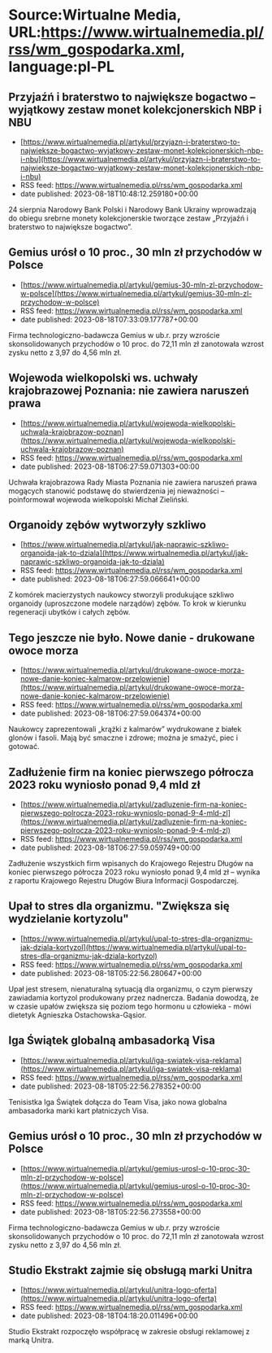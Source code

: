 # Source:Wirtualne Media, URL:https://www.wirtualnemedia.pl/rss/wm_gospodarka.xml, language:pl-PL

## Przyjaźń i braterstwo to największe bogactwo – wyjątkowy zestaw monet kolekcjonerskich NBP i NBU
 - [https://www.wirtualnemedia.pl/artykul/przyjazn-i-braterstwo-to-najwieksze-bogactwo-wyjatkowy-zestaw-monet-kolekcjonerskich-nbp-i-nbu](https://www.wirtualnemedia.pl/artykul/przyjazn-i-braterstwo-to-najwieksze-bogactwo-wyjatkowy-zestaw-monet-kolekcjonerskich-nbp-i-nbu)
 - RSS feed: https://www.wirtualnemedia.pl/rss/wm_gospodarka.xml
 - date published: 2023-08-18T10:48:12.259180+00:00

24 sierpnia Narodowy Bank Polski i Narodowy Bank Ukrainy wprowadzają do obiegu srebrne monety kolekcjonerskie tworzące zestaw „Przyjaźń i braterstwo to największe bogactwo”.

## Gemius urósł o 10 proc., 30 mln zł przychodów w Polsce
 - [https://www.wirtualnemedia.pl/artykul/gemius-30-mln-zl-przychodow-w-polsce](https://www.wirtualnemedia.pl/artykul/gemius-30-mln-zl-przychodow-w-polsce)
 - RSS feed: https://www.wirtualnemedia.pl/rss/wm_gospodarka.xml
 - date published: 2023-08-18T07:33:09.177787+00:00

Firma technologiczno-badawcza Gemius w ub.r. przy wzroście skonsolidowanych przychodów o 10 proc. do 72,11 mln zł zanotowała wzrost zysku netto z 3,97 do 4,56 mln zł.

## Wojewoda wielkopolski ws. uchwały krajobrazowej Poznania: nie zawiera naruszeń prawa
 - [https://www.wirtualnemedia.pl/artykul/wojewoda-wielkopolski-uchwala-krajobrazow-poznan](https://www.wirtualnemedia.pl/artykul/wojewoda-wielkopolski-uchwala-krajobrazow-poznan)
 - RSS feed: https://www.wirtualnemedia.pl/rss/wm_gospodarka.xml
 - date published: 2023-08-18T06:27:59.071303+00:00

Uchwała krajobrazowa Rady Miasta Poznania nie zawiera naruszeń prawa mogących stanowić podstawę do stwierdzenia jej nieważności – poinformował wojewoda wielkopolski Michał Zieliński.

## Organoidy zębów wytworzyły szkliwo
 - [https://www.wirtualnemedia.pl/artykul/jak-naprawic-szkliwo-organoida-jak-to-dziala](https://www.wirtualnemedia.pl/artykul/jak-naprawic-szkliwo-organoida-jak-to-dziala)
 - RSS feed: https://www.wirtualnemedia.pl/rss/wm_gospodarka.xml
 - date published: 2023-08-18T06:27:59.066641+00:00

Z komórek macierzystych naukowcy stworzyli produkujące szkliwo organoidy (uproszczone modele narządów) zębów. To krok w kierunku regeneracji ubytków i całych zębów.

## Tego jeszcze nie było. Nowe danie - drukowane owoce morza
 - [https://www.wirtualnemedia.pl/artykul/drukowane-owoce-morza-nowe-danie-koniec-kalmarow-przelowienie](https://www.wirtualnemedia.pl/artykul/drukowane-owoce-morza-nowe-danie-koniec-kalmarow-przelowienie)
 - RSS feed: https://www.wirtualnemedia.pl/rss/wm_gospodarka.xml
 - date published: 2023-08-18T06:27:59.064374+00:00

Naukowcy zaprezentowali „krążki z kalmarów” wydrukowane z białek glonów i fasoli. Mają być smaczne i zdrowe; można je smażyć, piec i gotować.

## Zadłużenie firm na koniec pierwszego półrocza 2023 roku wyniosło ponad 9,4 mld zł
 - [https://www.wirtualnemedia.pl/artykul/zadluzenie-firm-na-koniec-pierwszego-polrocza-2023-roku-wynioslo-ponad-9-4-mld-zl](https://www.wirtualnemedia.pl/artykul/zadluzenie-firm-na-koniec-pierwszego-polrocza-2023-roku-wynioslo-ponad-9-4-mld-zl)
 - RSS feed: https://www.wirtualnemedia.pl/rss/wm_gospodarka.xml
 - date published: 2023-08-18T06:27:59.059749+00:00

Zadłużenie wszystkich firm wpisanych do Krajowego Rejestru Długów na koniec pierwszego półrocza 2023 roku wyniosło ponad 9,4 mld zł – wynika z raportu Krajowego Rejestru Długów Biura Informacji Gospodarczej.

## Upał to stres dla organizmu. "Zwiększa się wydzielanie kortyzolu"
 - [https://www.wirtualnemedia.pl/artykul/upal-to-stres-dla-organizmu-jak-dziala-kortyzol](https://www.wirtualnemedia.pl/artykul/upal-to-stres-dla-organizmu-jak-dziala-kortyzol)
 - RSS feed: https://www.wirtualnemedia.pl/rss/wm_gospodarka.xml
 - date published: 2023-08-18T05:22:56.280647+00:00

Upał jest stresem, nienaturalną sytuacją dla organizmu, o czym pierwszy zawiadamia kortyzol produkowany przez nadnercza. Badania dowodzą, że w czasie upałów zwiększa się poziom tego hormonu u człowieka - mówi dietetyk Agnieszka Ostachowska-Gąsior.

## Iga Świątek globalną ambasadorką Visa
 - [https://www.wirtualnemedia.pl/artykul/iga-swiatek-visa-reklama](https://www.wirtualnemedia.pl/artykul/iga-swiatek-visa-reklama)
 - RSS feed: https://www.wirtualnemedia.pl/rss/wm_gospodarka.xml
 - date published: 2023-08-18T05:22:56.278352+00:00

Tenisistka Iga Świątek dołącza do Team Visa, jako nowa globalna ambasadorka marki kart płatniczych Visa.

## Gemius urósł o 10 proc., 30 mln zł przychodów w Polsce
 - [https://www.wirtualnemedia.pl/artykul/gemius-urosl-o-10-proc-30-mln-zl-przychodow-w-polsce](https://www.wirtualnemedia.pl/artykul/gemius-urosl-o-10-proc-30-mln-zl-przychodow-w-polsce)
 - RSS feed: https://www.wirtualnemedia.pl/rss/wm_gospodarka.xml
 - date published: 2023-08-18T05:22:56.273558+00:00

Firma technologiczno-badawcza Gemius w ub.r. przy wzroście skonsolidowanych przychodów o 10 proc. do 72,11 mln zł zanotowała wzrost zysku netto z 3,97 do 4,56 mln zł.

## Studio Ekstrakt zajmie się obsługą marki Unitra
 - [https://www.wirtualnemedia.pl/artykul/unitra-logo-oferta](https://www.wirtualnemedia.pl/artykul/unitra-logo-oferta)
 - RSS feed: https://www.wirtualnemedia.pl/rss/wm_gospodarka.xml
 - date published: 2023-08-18T04:18:20.011496+00:00

Studio Ekstrakt rozpoczęło współpracę w zakresie obsługi reklamowej z marką Unitra.

